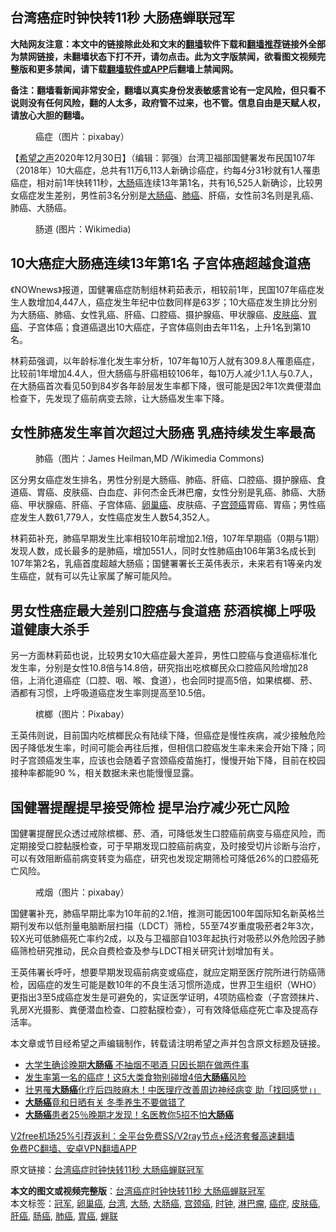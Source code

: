  <h2>台湾癌症时钟快转11秒 大肠癌蝉联冠军</h2> <p class="notice"><b>大陆网友注意：本文中的链接除此处和文末的<a href="https://github.com/bannedbook/fanqiang" >翻墙</a>软件下载和<a href="https://github.com/killgcd/justmysocks/blob/master/README.md">翻墙推荐</a>链接外全部为禁网链接，未翻墙状态下打不开，请勿点击。此为文字版禁闻，欲看图文视频完整版和更多禁闻，请下载<a href="https://github.com/bannedbook/fanqiang">翻墙软件或APP</a>后翻墙上禁闻网。</p><p>备注：翻墙看新闻非常安全，翻墙以真实身份发表敏感言论有一定风险，但只看不说则没有任何风险，翻的人太多，政府管不过来，也不管。信息自由是天赋人权，请放心大胆的翻墙。</b></p>  <div class="entry"> <figure> <p><figcaption>癌症（图片：pixabay）</figcaption></figure> <p>【<span class='wp_keywordlink_affiliate'><a href="https://www.soundofhope.org" title="希望之声" target="_blank">希望之声</a></span>2020年12月30日】（编辑：郭强）台湾卫福部国健署发布民国107年（2018年）10大癌症，总共有11万6,113人新确诊癌症，约每4分31秒就有1人罹患癌症，相对前1年快转11秒，<a href="https://www.bannedbook.org/bnews/tag/%E5%A4%A7%E8%82%A0/" class="st_tag internal_tag" rel="tag" title="标签 大肠 下的日志">大肠</a>癌连续13年第1名，共有16,525人新确诊，比较男女癌症发生差别，男性前3名分别是<a href="https://www.bannedbook.org/bnews/tag/%E5%A4%A7%E8%82%A0%E7%99%8C/" class="st_tag internal_tag" rel="tag" title="标签 大肠癌 下的日志">大肠癌</a>、<a href="https://www.bannedbook.org/bnews/tag/%e8%82%ba%e7%99%8c/" class="st_tag internal_tag" rel="tag" title="标签 肺癌 下的日志">肺癌</a>、肝癌，女性前3名则是乳癌、肺癌、大肠癌。</p> <figure><figcaption>肠道  (图片：Wikimedia)</figcaption></figure> <h2>10大癌症大肠癌连续13年第1名 子宫体癌超越食道癌</h2> <p>《NOWnews》报道，国健署癌症防制组林莉茹表示，相较前1年，民国107年癌症发生人数增加4,447人，癌症发生年纪中位数同样是63岁；10大癌症发生排比分别为大肠癌、肺癌、女性乳癌、肝癌、口腔癌、摄护腺癌、甲状腺癌、<a href="https://www.bannedbook.org/bnews/tag/%E7%9A%AE%E8%82%A4%E7%99%8C/" class="st_tag internal_tag" rel="tag" title="标签 皮肤癌 下的日志">皮肤癌</a>、<a href="https://www.bannedbook.org/bnews/tag/%E8%83%83%E7%99%8C/" class="st_tag internal_tag" rel="tag" title="标签 胃癌 下的日志">胃癌</a>、子宫体癌；食道癌退出10大癌症，子宫体癌则由去年11名，上升1名到第10名。</p> <p>林莉茹强调，以年龄标准化发生率分析，107年每10万人就有309.8人罹患癌症，比较前1年增加4.4人，但大肠癌与肝癌相较106年，每10万人减少1.1人与0.7人，在大肠癌首次看见50到84岁各年龄层发生率都下降，很可能是因2年1次粪便潜血检查下，先发现了癌前病变去除，让大肠癌发生率下降。</p>  <h2>女性肺癌发生率首次超过大肠癌 乳癌持续发生率最高</h2> <figure><figcaption>肺癌（图片：James Heilman,MD /Wikimedia Commons)</figcaption></figure> <p>区分男女癌症发生排名，男性分别是大肠癌、肺癌、肝癌、口腔癌、摄护腺癌、食道癌、胃癌、皮肤癌、白血症、非何杰金氏淋巴瘤，女性分别是乳癌、肺癌、大肠癌、甲状腺癌、肝癌、子宫体癌、<a href="https://www.bannedbook.org/bnews/tag/%E5%8D%B5%E5%B7%A2%E7%99%8C/" class="st_tag internal_tag" rel="tag" title="标签 卵巢癌 下的日志">卵巢癌</a>、皮肤癌、子<a href="https://www.bannedbook.org/bnews/tag/%e5%ae%ab%e9%a2%88%e7%99%8c/" class="st_tag internal_tag" rel="tag" title="标签 宫颈癌 下的日志">宫颈癌</a>胃癌、胃癌；男性癌症发生人数61,779人，女性癌症发生人数54,352人。</p> <p>林莉茹补充，肺癌早期发生比率相较10年前增加2.1倍，107年早期癌（0期与1期）发现人数，成长最多的是肺癌，增加551人，同时女性肺癌由106年第3名成长到107年第2名，乳癌首度超越大肠癌；国健署署长王英伟表示，未来若有1等亲内发生癌症，就有可以先让家属了解可能风险。</p> <h2>男女性癌症最大差别口腔癌与食道癌 菸酒槟榔上呼吸道健康大杀手</h2> <p>另一方面林莉茹也说，比较男女10大癌症最大差异，男性口腔癌与食道癌标准化发生率，分别是女性10.8倍与14.8倍，研究指出吃槟榔民众口腔癌风险增加28倍，上消化道癌症（口腔、咽、喉、食道），也会同时提高5倍，如果槟榔、菸、酒都有习惯，上呼吸道癌症发生率则提高至10.5倍。</p>  <figure><figcaption>槟榔（图片：Pixabay）</figcaption></figure> <p>王英伟则说，目前国内吃槟榔民众有陆续下降，但癌症是慢性疾病，减少接触危险因子降低发生率，时间可能会再往后推，但相信口腔癌发生率未来会开始下降；同时子宫颈癌发生率，应该也会随着子宫颈癌疫苗施打，慢慢开始下降，目前在校园接种率都能90 %，相关数据未来也能慢慢显露。</p> <h2>国健署提醒提早接受筛检 提早治疗减少死亡风险</h2> <p>国健署提醒民众透过戒除槟榔、菸、酒，可降低发生口腔癌前病变与癌症风险，而定期接受口腔黏膜检查，可于早期发现口腔癌前病变，及时接受切片诊断与治疗，可以有效阻断癌前病变转变为癌症，研究也发现定期筛检可降低26%的口腔癌死亡风险。</p> <figure><figcaption>戒烟（图片：pixabay）</figcaption></figure> <p>国健署补充，肺癌早期比率为10年前的2.1倍，推测可能因100年国际知名新英格兰期刊发布以低剂量电脑断层扫描（LDCT）筛检，55至74岁重度吸菸者2年3次，较X光可低肺癌死亡率约2成，以及与卫福部自103年起执行对吸菸以外危险因子肺癌筛检研究推动，民众自费检查及参与LDCT相关研究计划增加有关。</p>  <p>王英伟署长呼吁，想要早期发现癌前病变或癌症，就应定期至医疗院所进行防癌筛检，因癌症的发生可能是数10年的不良生活习惯所造成，世界卫生组织（WHO）更指出3至5成癌症发生是可避免的，实证医学证明，4项防癌检查（子宫颈抹片、乳房X光摄影、粪便潜血检查、口腔黏膜检查），可有效降低癌症死亡率及提高存活率。</p> <p>本文章或节目经希望之声编辑制作，转载请注明希望之声并包含原文标题及链接。</p> <ul class='op-related-articles' title='相关阅读'> <li><a href='https://www.bannedbook.org/bnews/health/20201229/1456979.html' target='_blank'>大学生确诊晚期<b>大肠癌</b> 不抽烟不喝酒 只因长期在做两件事</a></li> <li><a href='https://www.bannedbook.org/bnews/lifebaike/20201228/1456270.html' target='_blank'>发生率第一名的癌症！这5大类食物别碰增4倍<b>大肠癌</b>风险</a></li> <li><a href='https://www.bannedbook.org/bnews/health/20201216/1448644.html' target='_blank'>壮男罹<b>大肠癌</b>化疗后四肢麻木！中医理疗改善周边神经病变 助「找回感觉」」</a></li> <li><a href='https://www.bannedbook.org/bnews/comments/20201216/1448482.html' target='_blank'><b>大肠癌</b>竟和日晒有关 冬季养生不要做错了</a></li> <li><a href='https://www.bannedbook.org/bnews/health/20201205/1442473.html' target='_blank'><b>大肠癌</b>患者25％晚期才发现！名医教你5招不怕<b>大肠癌</b></a></li> </ul> <p class="texttj"> <a href="https://www.bannedbook.org/forum23/topic22702.html" target="_blank">V2free机场25%引荐返利：全平台免费SS/V2ray节点+经济套餐高速翻墙</a><br/> <a href="https://github.com/bannedbook/fanqiang/wiki/%E7%A6%81%E9%97%BB%E7%BD%91%E5%AE%89%E5%8D%93%E7%BF%BB%E5%A2%99%E6%96%B0%E9%97%BBAPP" target="_blank">免费PC翻墙、安卓VPN翻墙APP</a></p><p>原文链接：<a class="src_link"  href="https://www.soundofhope.org/post/458332" target="_blank">台湾癌症时钟快转11秒 大肠癌蝉联冠军</a></p> <a name='sharetosocial'></a>       <div><b>本文的图文或视频完整版</b>：<a href='https://www.bannedbook.org/bnews/comments/20201230/1457864.html'>台湾癌症时钟快转11秒 大肠癌蝉联冠军</a></div>  </div><!--END ENTRY--> <div class="postfooter"> <div>本文标签：<a href="https://www.bannedbook.org/bnews/tag/%e5%86%a0%e5%86%9b/" rel="tag">冠军</a>, <a href="https://www.bannedbook.org/bnews/tag/%E5%8D%B5%E5%B7%A2%E7%99%8C/" rel="tag">卵巢癌</a>, <a href="https://www.bannedbook.org/bnews/tag/%e5%8f%b0%e6%b9%be/" rel="tag">台湾</a>, <a href="https://www.bannedbook.org/bnews/tag/%E5%A4%A7%E8%82%A0/" rel="tag">大肠</a>, <a href="https://www.bannedbook.org/bnews/tag/%E5%A4%A7%E8%82%A0%E7%99%8C/" rel="tag">大肠癌</a>, <a href="https://www.bannedbook.org/bnews/tag/%e5%ae%ab%e9%a2%88%e7%99%8c/" rel="tag">宫颈癌</a>, <a href="https://www.bannedbook.org/bnews/tag/%E6%97%B6%E9%92%9F/" rel="tag">时钟</a>, <a href="https://www.bannedbook.org/bnews/tag/%E6%B7%8B%E5%B7%B4%E7%98%A4/" rel="tag">淋巴瘤</a>, <a href="https://www.bannedbook.org/bnews/tag/%e7%99%8c%e7%97%87/" rel="tag">癌症</a>, <a href="https://www.bannedbook.org/bnews/tag/%E7%9A%AE%E8%82%A4%E7%99%8C/" rel="tag">皮肤癌</a>, <a href="https://www.bannedbook.org/bnews/tag/%E8%82%9D%E7%99%8C/" rel="tag">肝癌</a>, <a href="https://www.bannedbook.org/bnews/tag/%E8%82%A0%E7%99%8C/" rel="tag">肠癌</a>, <a href="https://www.bannedbook.org/bnews/tag/%e8%82%ba%e7%99%8c/" rel="tag">肺癌</a>, <a href="https://www.bannedbook.org/bnews/tag/%E8%83%83%E7%99%8C/" rel="tag">胃癌</a>, <a href="https://www.bannedbook.org/bnews/tag/%E8%9D%89%E8%81%94/" rel="tag">蝉联</a></div>  </div><!--END POSTFOOTER--> 